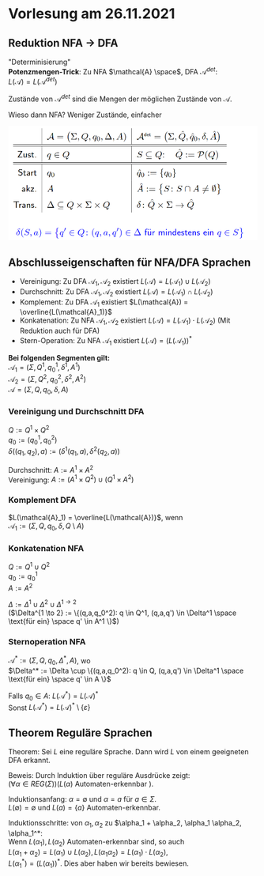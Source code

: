 # Vorlesung am 26.11.2021
## Reduktion NFA -> DFA
"Determinisierung"  
**Potenzmengen-Trick**: Zu NFA $\mathcal{A} \space$, DFA $\mathcal{A}^{det}$:  
$L(\mathcal{A}) = L(\mathcal{A}^{det})$

Zustände von $\mathcal{A}^{det}$ sind die Mengen der möglichen Zustände von $\mathcal{A}$.

Wieso dann NFA? Weniger Zustände, einfacher

![](./26.11.2021/table.png)


## Abschlusseigenschaften für NFA/DFA Sprachen
- Vereinigung: Zu DFA $\mathcal{A}_1, \mathcal{A}_2$ existiert $L(\mathcal{A}) = L(\mathcal{A}_1) \cup L(\mathcal{A}_2)$
- Durchschnitt: Zu DFA $\mathcal{A}_1, \mathcal{A}_2$ existiert $L(\mathcal{A}) = L(\mathcal{A}_1) \cap L(\mathcal{A}_2)$
- Komplement: Zu DFA $\mathcal{A}_1$ existiert $L(\mathcal{A}) = \overline{L(\mathcal{A}_1)}$
- Konkatenation: Zu NFA $\mathcal{A}_1, \mathcal{A}_2$ existiert $L(\mathcal{A}) = L(\mathcal{A}_1) \cdot L(\mathcal{A}_2)$ (Mit Reduktion auch für DFA)
- Stern-Operation: Zu NFA $\mathcal{A}_1$ existiert $L(\mathcal{A}) = (L(\mathcal{A}_1))^*$

**Bei folgenden Segmenten gilt:**  
$\mathcal{A}_1 = (\Sigma, Q^1,q_0^1,\delta^1,A^1)$   
$\mathcal{A}_2 = (\Sigma, Q^2,q_0^2,\delta^2,A^2)$  
$\mathcal{A} = (\Sigma, Q,q_0,\delta,A)$   

### Vereinigung und Durchschnitt DFA
$Q := Q^1 \times Q^2$  
$q_0 := (q_0^1,q_0^2)$  
$\delta((q_1,q_2),a) := (\delta^1(q_1,a),\delta^2(q_2,a))$

Durchschnitt: $A := A^1 \times A^2$  
Vereinigung: $A := (A^1 \times Q^2) \cup (Q^1 \times A^2)$

### Komplement DFA
$L(\mathcal{A}_1) = \overline{L(\mathcal{A})}$, wenn  
$\mathcal{A}_1 := (\Sigma, Q, q_0, \delta, Q \setminus A)$

### Konkatenation NFA
$Q := Q^1 \cup Q^2$  
$q_0 := q_0^1$  
$A := A^2$  

$\Delta := \Delta^1 \cup \Delta^2 \cup \Delta^{1 \to 2}$  
($\Delta^{1 \to 2} := \{(q,a,q_0^2): q \in Q^1, (q,a,q') \in \Delta^1 \space \text{für ein} \space q' \in A^1 \}$)

### Sternoperation NFA
$\mathcal{A}^* := (\Sigma,Q,q_0,\Delta^*,A)$, wo  
$\Delta^* := \Delta \cup \{(q,a,q_0^2): q \in Q, (q,a,q') \in \Delta^1 \space \text{für ein} \space q' \in A \}$

Falls $q_0 \in A$: $L(\mathcal{A}^*) = L(\mathcal{A})^*$  
Sonst $L(\mathcal{A}^*) = L(\mathcal{A})^* \setminus \{\varepsilon\}$


## Theorem Reguläre Sprachen
Theorem: Sei $L$ eine reguläre Sprache. Dann wird $L$ von einem geeigneten DFA erkannt.

Beweis: Durch Induktion über reguläre Ausdrücke zeigt:  
$(\forall \alpha \in REG(\Sigma)) (L(\alpha)$ Automaten-erkennbar $)$.  

Induktionsanfang: $\alpha = \emptyset$ und $\alpha = a$ für $a \in \Sigma$.  
$L(\emptyset) = \emptyset$ und $L(a) = \{a\}$ Automaten-erkennbar.

Induktionsschritte: von $\alpha_1, \alpha_2$ zu $\alpha_1 + \alpha_2, \alpha_1 \alpha_2, \alpha_1^*:  
Wenn $L(\alpha_1),L(\alpha_2)$ Automaten-erkennbar sind, so auch  
$L(\alpha_1 + \alpha_2) = L(\alpha_1 ) \cup L(\alpha_2), L(\alpha_1 \alpha_2) = L(\alpha_1) \cdot L(\alpha_2)$,  
$L(\alpha_1^*) = (L(\alpha_1 ))^*$. Dies aber haben wir bereits bewiesen.